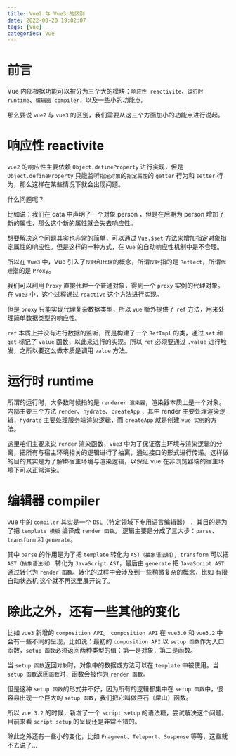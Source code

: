 ```yaml
---
title: Vue2 与 Vue3 的区别
date: 2022-08-20 19:02:07
tags: [Vue]
categories: Vue
---
```


# 前言

Vue 内部根据功能可以被分为三个大的模块：`响应性 reactivite`、`运行时 runtime`、`编辑器 compiler`，以及一些小的功能点。

那么要说 `vue2` 与 `vue3` 的区别，我们需要从这三个方面加小的功能点进行说起。

# 响应性 reactivite

`vue2` 的响应性主要依赖 `Object.defineProperty` 进行实现，但是 `Object.defineProperty` 只能监听`指定对象`的`指定属性`的 `getter` 行为和 `setter` 行为，那么这样在某些情况下就会出现问题。

<!-- more -->

什么问题呢？

比如说：我们在 data 中声明了一个对象 person ，但是在后期为 person 增加了新的属性，那么这个新的属性就会失去响应性。

想要解决这个问题其实也非常的简单，可以通过 `Vue.$set` 方法来增加指定对象指定属性的响应性。但是这样的一种方式，在 `Vue` 的自动响应性机制中是不合理。

所以在 `Vue3` 中，Vue 引入了`反射`和`代理`的概念，所谓`反射`指的是 `Reflect`，所谓`代理`指的是 `Proxy`。

我们可以利用 `Proxy` 直接代理一个普通对象，得到一个 `proxy` 实例的代理对象。在 `vue3` 中，这个过程通过 `reactive` 这个方法进行实现。

但是 `proxy` 只能实现代理复杂数据类型，所以 `vue` 额外提供了 `ref` 方法，用来处理简单数据类型的响应性。

`ref` 本质上并没有进行数据的监听，而是构建了一个 `RefImpl` 的类，通过 `set` 和 `get` 标记了 `value` 函数，以此来进行的实现。所以 `ref` 必须要通过 `.value` 进行触发，之所以要这么做本质是调用 `value` 方法。

# 运行时 runtime

所谓的运行时，大多数时候指的是 `renderer 渲染器`，渲染器本质上是一个对象。内部主要三个方法 `render`、`hydrate`、`createApp` ，其中 render 主要处理渲染逻辑，`hydrate` 主要处理服务端渲染逻辑，而 `createApp` 就是创建 `vue 实例`的方法。

这里咱们主要来说 `render` 渲染函数，`vue3` 中为了保证宿主环境与渲染逻辑的分离，把所有与宿主环境相关的逻辑进行了抽离，通过接口的形式进行传递。这样做的目的其实是为了解绑宿主环境与渲染逻辑，以保证 vue 在非浏览器端的宿主环境下可以正常渲染。

# 编辑器 compiler

vue 中的 `compiler` 其实是一个 `DSL`（特定领域下专用语言编辑器） ，其目的是为了把 `template 模板` 编译成 `render 函数`。 逻辑主要是分成了三大步：`parse`、`transform` 和 `generate`。

其中 `parse` 的作用是为了把 `template` 转化为 `AST（抽象语法树）`，`transform` 可以把 `AST（抽象语法树）` 转化为 `JavaScript AST`，最后由 `generate` 把 `JavaScript AST` 通过转化为 `render 函数`。转化的过程中会涉及到一些稍微复杂的概念，比如 有限自动状态机 这个就不再这里展开说了。

# 除此之外，还有一些其他的变化

比如 `vue3` 新增的 `composition API`。 `composition API` 在 `vue3.0` 和 `vue3.2` 中会有一些不同的呈现，比如说：最初的 `composition API` 以 `setup 函数`作为入口函数，`setup 函数`必须返回两种类型的值：第一是对象，第二是函数。

当 `setup 函数`返回`对象`时，对象中的数据或方法可以在 `template` 中被使用。当 `setup 函数`返回`函数`时，函数会被作为 `render 函数`。

但是这种 `setup 函数`的形式并不好，因为所有的逻辑都集中在 `setup 函数`中，很容易出现一个巨大的 `setup 函数`，我们把它叫做巨石（屎山）函数。

所以 `vue 3.2` 的时候，新增了一个 `script setup` 的语法糖，尝试解决这个问题。目前来看 `script setup` 的呈现还是非常不错的。

除此之外还有一些小的变化，比如 `Fragment`、`Teleport`、`Suspense` 等等，这些就不去说了...
